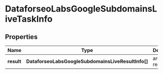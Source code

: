 # DataforseoLabsGoogleSubdomainsLiveTaskInfo

## Properties

| Name | Type | Description | Notes |
|------------ | ------------- | ------------- | -------------|
**result** | **DataforseoLabsGoogleSubdomainsLiveResultInfo[]** | array of results |[optional]|